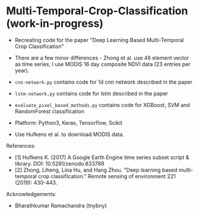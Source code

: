 # Multi-Temporal-Crop-Classification (work-in-progress)

* Recreating code for the paper "Deep Learning Based Multi-Temporal Crop Classification"

* There are a few minor differences - Zhong et al. use 46 element vector as time series, I use MODIS 16 day composite NDVI data (23 entries per year).

* ```cnn-network.py``` contains code for 1d cnn network described in the paper

* ```lstm-network.py``` contains code for lstm described in the paper

* ```evaluate_pixel_based_methods.py``` contains code for XGBoost, SVM and RandomForest classification  

* Platform: Python3, Keras, Tensorflow, Scikit

* Use Hufkens et al. to download MODIS data.


References:
* [1] Hufkens K. (2017) A Google Earth Engine time series subset script & library. DOI: 10.5281/zenodo.833789
* [2] Zhong, Liheng, Lina Hu, and Hang Zhou. "Deep learning based multi-temporal crop classification." Remote sensing of environment 221 (2019): 430-443.

Acknowledgements:
* Bharathkumar Ramachandra (tnybny)


